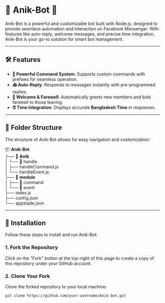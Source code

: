 # 🌟 **Anik-Bot** 🌟

Anik-Bot is a powerful and customizable bot built with Node.js, designed to provide seamless automation and interaction on Facebook Messenger. With features like auto-reply, welcome messages, and precise time integration, Anik-Bot is your go-to solution for smart bot management.

---

## 🛠️ **Features**  
- **🚀 Powerful Command System**: Supports custom commands with prefixes for seamless operation.  
- **📥 Auto-Reply**: Responds to messages instantly with pre-programmed replies.  
- **👋 Welcome & Farewell**: Automatically greets new members and bids farewell to those leaving.  
- **⏰ Time Integration**: Displays accurate **Bangladesh Time** in responses.  

---

## 📂 **Folder Structure**  
The structure of Anik-Bot allows for easy navigation and customization:

📦 **Anik-Bot** <br> 
├── 📂 **Anik**  <br>
│   └── 📂 handle  <br>
│        ├── handleCommand.js  <br>
│        └── handleEvent.js  <br>
├── 📂 **module**  <br>
│   ├── 📂 command  <br>
│   └── 📂 event  <br>
├── index.js  <br>
├── config.json  <br>
└── appstade.json<br>

---

## 🔧 **Installation**  
Follow these steps to install and run Anik-Bot:

### 1. Fork the Repository  
Click on the "Fork" button at the top-right of this page to create a copy of this repository under your GitHub account.

### 2. Clone Your Fork  
Clone the forked repository to your local machine:

```bash
git clone https://github.com/your-username/Anik-bot.git
